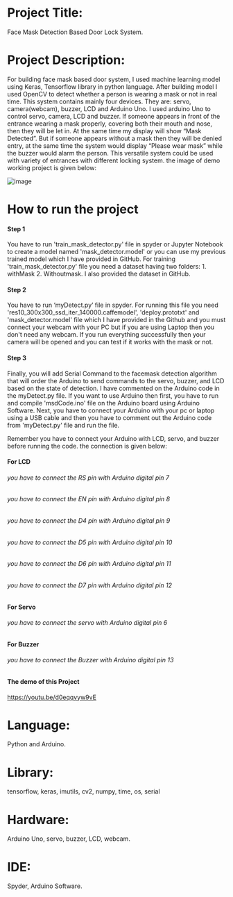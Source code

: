 # Project Title: 
Face Mask Detection Based Door Lock System.

# Project Description: 
For building face mask based door system, I used machine learning model using Keras, Tensorflow library in python language. After building model I used OpenCV to detect whether a person is wearing a mask or not in real time. This system contains mainly four devices. They are: servo, camera(webcam), buzzer, LCD and Arduino Uno. I used arduino Uno to control servo, camera, LCD and buzzer. If someone appears in front of the entrance wearing a mask properly, covering both their mouth and nose, then they will be let in. At the same time my display will show “Mask Detected”. But if someone appears without a mask then they will be denied entry, at the same time the system would display “Please wear mask” while the buzzer would alarm the person. This versatile system could be used with variety of entrances with different locking system. the image of demo working project is given below:



![image](https://user-images.githubusercontent.com/42768952/136710014-dbc416f6-fb1a-4d56-86ea-39deeefe1cfc.png)



# How to run the project

#### Step 1
You have to run 'train_mask_detector.py' file in spyder or Jupyter Notebook to create a model named 'mask_detector.model' or you can use my previous trained model which I have provided in GitHub.
For training 'train_mask_detector.py' file you need a dataset having two folders: 1. withMask 2. Withoutmask. I also provided the dataset in GitHub.

#### Step 2
You have to run ‘myDetect.py’ file in spyder. For running this file you need 'res10_300x300_ssd_iter_140000.caffemodel',  'deploy.prototxt' and 'mask_detector.model' file which I have provided in the Github and you must connect your webcam with your PC but if you are using Laptop then you don't need any webcam.
If you run everything successfully then your camera will be opened and you can test if it works with the mask or not.

#### Step 3
Finally, you will add Serial Command to the facemask detection algorithm that will order the Arduino to send commands to the servo, buzzer, and LCD based on the state of detection. I have commented on the Arduino code in the myDetect.py file. If you want to use Arduino then first, you have to run and compile 'msdCode.ino' file on the Arduino board using Arduino Software. Next,  you have to connect your Arduino with your pc or laptop using a USB cable and then you have to comment out the Arduino code from  'myDetect.py' file and run the file. 

Remember you have to connect your Arduino with LCD, servo, and buzzer before running the code. 
the connection is given below:

#### For LCD 
###### you have to connect the RS pin with Arduino digital pin 7
###### you have to connect the EN pin with Arduino digital pin 8
###### you have to connect the D4 pin with Arduino digital pin 9
###### you have to connect the D5 pin with Arduino digital pin 10
###### you have to connect the D6 pin with Arduino digital pin 11
###### you have to connect the D7 pin with Arduino digital pin 12

#### For Servo 
###### you have to connect the servo with Arduino digital pin 6

#### For Buzzer
###### you have to connect the Buzzer with Arduino digital pin 13

#### The demo of this Project
https://youtu.be/d0eqqvyw9vE
# Language: 
Python and Arduino.
# Library:
tensorflow, keras, imutils, cv2, numpy, time, os, serial
# Hardware:
Arduino Uno, servo, buzzer, LCD, webcam.
# IDE: 
Spyder, Arduino Software.
